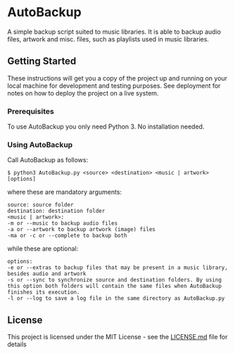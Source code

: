 # AutoBackup

A simple backup script suited to music libraries. It is able to backup audio files, artwork and misc. files, such as playlists used in music libraries.

## Getting Started

These instructions will get you a copy of the project up and running on your local machine for development and testing purposes. See deployment for notes on how to deploy the project on a live system.

### Prerequisites

To use AutoBackup you only need Python 3. No installation needed.

### Using AutoBackup

Call AutoBackup as follows:
```
$ python3 AutoBackup.py <source> <destination> <music | artwork> [options]
```
where these are mandatory arguments:
```
source: source folder
destination: destination folder
<music | artwork>:
-m or --music to backup audio files
-a or --artwork to backup artwork (image) files
-ma or -c or --complete to backup both
```
while these are optional:
```
options:
-e or --extras to backup files that may be present in a music library, besides audio and artwork
-s or --sync to synchronize source and destination folders. By using this option both folders will contain the same files when AutoBackup finishes its execution.
-l or --log to save a log file in the same directory as AutoBackup.py
```

## License

This project is licensed under the MIT License - see the [LICENSE.md](LICENSE.md) file for details
